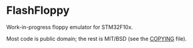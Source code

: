 # FlashFloppy

Work-in-progress floppy emulator for STM32F10x.

Most code is public domain; the rest is MIT/BSD (see the
[COPYING](COPYING) file).
